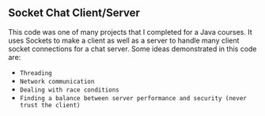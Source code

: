 ## Socket Chat Client/Server
This code was one of many projects that I completed for a Java courses. It uses Sockets to make a client as well as a server to handle many client socket connections for a chat server.
Some ideas demonstrated in this code are:

 - `Threading`
 - `Network communication`
 - `Dealing with race conditions`
 - `Finding a balance between server performance and security (never trust the client)`
